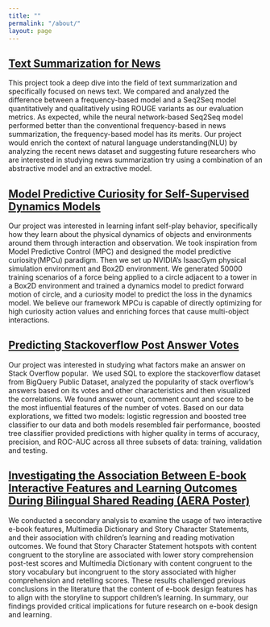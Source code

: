 ```yaml
---
title: ""
permalink: "/about/"
layout: page
---
```


##  [Text Summarization for News](./cs224u.pdf)

This project took a deep dive into the field of text summarization and specifically focused on news text. We compared and analyzed the difference between a frequency-based model and a Seq2Seq model quantitatively and qualitatively using ROUGE variants as our evaluation metrics. As expected, while the neural network-based Seq2Seq model performed better than the conventional frequency-based in news summarization, the frequency-based model has its merits. Our project would enrich the context of natural language understanding(NLU) by analyzing the recent news dataset and suggesting future researchers who are interested in studying news summarization try using a combination of an abstractive model and an extractive model.

## [Model Predictive Curiosity for Self-Supervised Dynamics Models](https://docs.google.com/presentation/d/1GrKsUffJ83J_N0HKwWZoL7CbhvsNI7W8tETBHo0l3gs/edit?usp=sharing)

Our project was interested in learning infant self-play behavior, specifically how they learn about the physical dynamics of objects and environments around them through interaction and observation. We took inspiration from Model Predictive Control (MPC) and designed the model predictive curiosity(MPCu) paradigm. Then we set up NVIDIA’s IsaacGym physical simulation environment and Box2D environment. We generated 50000 training scenarios of a force being applied to a circle adjacent to a tower in a Box2D environment and trained a dynamics model to predict forward motion of circle, and a curiosity model to predict the loss in the dynamics model. We believe our framework MPCu is capable of directly optimizing for high curiosity action values and enriching forces that cause multi-object interactions. 

## [Predicting Stackoverflow Post Answer Votes](https://colab.research.google.com/drive/127JK-GEN4FX56nT9uMnR0G77yAg3wEo_?usp=sharing)

Our project was interested in studying what factors make an answer on Stack Overflow popular.  We used SQL to explore the stackoverflow dataset from BigQuery Public Dataset, analyzed the popularity of stack overflow’s answers based on its votes and other characteristics and then visualized the correlations. We found answer count, comment count and score to be the most influential features of the number of votes. Based on our data explorations, we fitted two models: logistic regression and boosted tree classifier to our data and both models resembled fair performance, boosted tree classifier provided predictions with higher quality in terms of accuracy, precision, and ROC-AUC across all three subsets of data: training, validation and testing. 


## [Investigating the Association Between E-book Interactive Features and Learning Outcomes During Bilingual Shared Reading (AERA Poster)](./aera.pdf)

We conducted a secondary analysis to examine the usage of two interactive e-book features,  Multimedia Dictionary and Story Character Statements, and their association with children’s learning and reading motivation outcomes. We found that Story Character Statement hotspots with content congruent to the storyline are associated with lower story comprehension post-test scores and Multimedia Dictionary with content congruent to the story vocabulary but incongruent to the story associated with higher comprehension and retelling scores. These results challenged previous conclusions in the literature that the content of e-book design features has to align with the storyline to support children’s learning. In summary, our findings provided critical implications for future research on e-book design and learning. 


